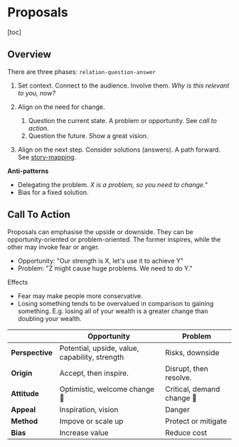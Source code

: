 # Proposals

[toc]

## Overview

There are three phases: `relation-question-answer`

1. Set context. Connect to the audience. Involve them. *Why is this relevant to you, now?*
2. Align on the need for change.
   1. Question the current state. A problem or opportunity. See *call to action*.
   2. Question the future. Show a great vision.

3. Align on the next step. Consider solutions (answers). A path forward. See [story-mapping](../labour/story-mapping.md).



**Anti-patterns**

- Delegating the problem. *X is a problem, so you need to change."*
- Bias for a fixed solution.



## Call To Action

Proposals can emphasise the upside or downside. They can be opportunity-oriented or problem-oriented. The former inspires, while the other may invoke fear or anger.

- Opportunity: "Our strength is X, let's use it to achieve Y" 
- Problem: "Z might cause huge problems. We need to do Y."

Effects

- Fear may make people more conservative.
- Losing something tends to be overvalued in comparison to gaining something. E.g. losing all of your wealth is a greater change than doubling your wealth.

|                 | Opportunity                                    | Problem                   |
| --------------- | ---------------------------------------------- | ------------------------- |
| **Perspective** | Potential, upside, value, capability, strength | Risks, downside           |
| **Origin**      | Accept, then inspire.                          | Disrupt, then resolve.    |
| **Attitude**    | Optimistic, welcome change 🫴                   | Critical, demand change 🫳 |
| **Appeal**      | Inspiration, vision                            | Danger                    |
| **Method**      | Impove or scale up                             | Protect or mitigate       |
| **Bias**        | Increase value                                 | Reduce cost               |

